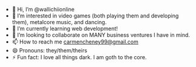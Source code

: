 - 👋 Hi, I’m @wallichiionline
- 👀 I’m interested in video games (both playing them and developing them), metalcore music, and dancing.
- 🌱 I’m currently learning web development!
- 💞️ I’m looking to collaborate on MANY business ventures I have in mind.
- 📫 How to reach me carmencheney99@gmail.com
- 😄 Pronouns: they/them/theirs
- ⚡ Fun fact: I love all things dark. I am goth to the core.

<!---
wallichiionline/wallichiionline is a ✨ special ✨ repository because its `README.md` (this file) appears on your GitHub profile.
You can click the Preview link to take a look at your changes.
--->
